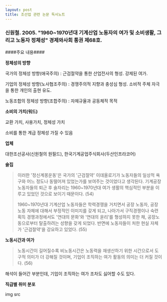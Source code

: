 ```yaml
---
layout: post
title: 조선업 관련 논문 독서노트
---
```


### 신원철. 2005. "1960~1970년대 기계산업 노동자의 여가 및 소비생활, 그리고 노동자 정체성"  경제와사회 통권 제68호. ###

####주요 내용####

**정체성의 방향**

국가의 정체성 방향(애국주의) : 근검절약을 통한 산업전사의 형성. 강제된 여가.

기업의 정체성 방향(노사협조주의) : 경쟁주의적 지향과 충성심 형성. 소비적 주체 자극을 통한 개인의 출현 유도.

노동조합의 정체성 방향(조합주의) : 자체규율과 공동체적 목적

**소비의 가치(워드)**

교환 가치, 사용가치, 정체성 가치

소비를 통한 계급 정체성 가질 수 있음

**업체**

대한조선공사(신원철의 원필드), 한국기계공업주식회사(두산인프라코어)

**술집**

> 이러한 '정신계몽운동'은 국가의 '근검절약' 이데올로기가 노동자들의 일상적 욕구와 어느 정도나 동떨어져 있었는가를 보여주는 것이었다고 생각된다. 기계공장 노동자들의 퇴근 후 술자리는 1960~1970년대 여가 생활의 핵심적인 부분을 이루고 있었던 것으로 보이기 때문이다. (54)
>
> 1960~1970년대 기계산업 노동자들은 학력경쟁을 거치면서 공장 노동자, 공장 노동 자체에 대해서 부정적인 이미지를 갖게 되고, 나아가서 구직경쟁이나 숙련획득 경쟁과정에서도 '연대의 문화'와 '연대의 윤리'를 형성하지 못한 채, 공장노동으로부터 탈출하려는 성향을 갖게 되었다. 반면에 노동자들이 처한 현실 자체가 '근검절약'을 강요하고 있었다. (55)

**노동시간과 여가**

> 노동시간이 길어질수록 비노동시간은 노동력을 재생산하기 위한 시간으로서 도구적 의미가 더 강해질 것이며, 기업이 조직하는 여가 활동의 의미는 더 커질 것이다. (56)

해석이 들어간 부분인데, 기업이 조직하는 여가 조차도 싫어할 수도 있다.

**직급별 취미 분포**

img src